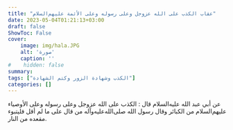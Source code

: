 ```yaml
---
title: "عقاب الكذب على الله عزوجل وعلى رسوله وعلى الأئمة عليهم‌السلام"
date: 2023-05-04T01:21:13+03:00
draft: false
ShowToc: False
cover:
    image: img/hala.JPG
    alt: 'صورة'
    caption: ''
#    hidden: false
summary: 
tags: ["الكذب وشهادة الزور وكتم الشهادة"]
categories: []
---
```

عن أبي عبد الله عليه‌السلام قال : الكذب على الله عزوجل وعلى رسوله وعلى الأوصياء عليهم‌السلام من الكبائر وقال رسول الله صلى‌الله‌عليه‌وآله من قال على ما لم أقل فليتبوء مقعده من النار.
